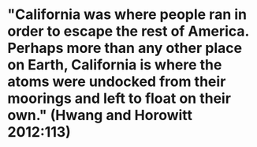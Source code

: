 # "California was where people ran in order to escape the rest of America. Perhaps more than any other place on Earth, California is where the atoms were undocked from their moorings and left to float on their own." (Hwang and Horowitt 2012:113)